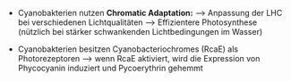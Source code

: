 - Cyanobakterien nutzen **Chromatic Adaptation:**
--> Anpassung der LHC bei verschiedenen Lichtqualitäten --> Effizientere Photosynthese (nützlich bei stärker schwankenden Lichtbedingungen im Wasser)

- Cyanobakterien besitzen Cyanobacteriochromes (RcaE) als Photorezeptoren 
--> wenn RcaE aktiviert, wird die Expression von Phycocyanin induziert und Pycoerythrin gehemmt